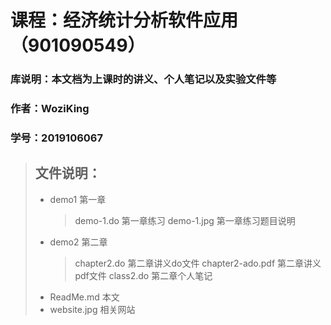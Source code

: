 # 课程：经济统计分析软件应用（901090549）
### 库说明：本文档为上课时的讲义、个人笔记以及实验文件等
### 作者：WoziKing
### 学号：2019106067

> ## 文件说明：
> * demo1  第一章
>   > demo-1.do  第一章练习
>   > demo-1.jpg  第一章练习题目说明
> * demo2  第二章
>   > chapter2.do  第二章讲义do文件
>   > chapter2-ado.pdf  第二章讲义pdf文件
>   > class2.do  第二章个人笔记
> * ReadMe.md  本文
> * website.jpg  相关网站